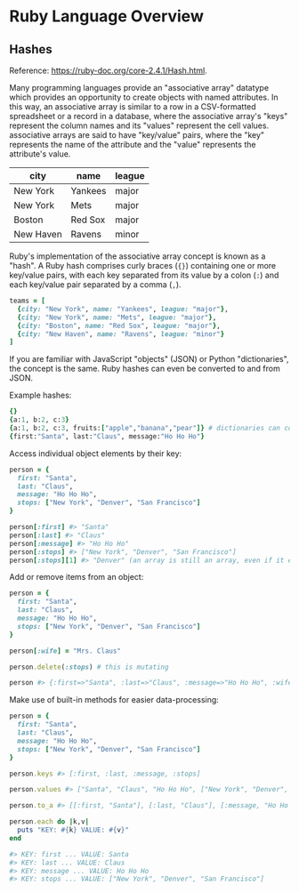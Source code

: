 # Ruby Language Overview

## Hashes

Reference: https://ruby-doc.org/core-2.4.1/Hash.html.

Many programming languages provide an "associative array" datatype  which provides an opportunity to create objects with named attributes. In this way, an associative array is similar to a row in a CSV-formatted spreadsheet or a record in a database, where the associative array's "keys" represent the column names and its "values" represent the cell values. associative arrays are said to have "key/value" pairs, where the "key" represents the name of the attribute and the "value" represents the attribute's value.

city | name | league
--- | --- | ---
New York | Yankees | major
New York | Mets | major
Boston | Red Sox | major
New Haven | Ravens | minor

Ruby's implementation of the associative array concept is known as a "hash". A Ruby hash comprises curly braces (`{}`) containing one or more key/value pairs, with each key separated from its value by a colon (`:`) and each key/value pair separated by a comma (`,`).

```ruby
teams = [
  {city: "New York", name: "Yankees", league: "major"},
  {city: "New York", name: "Mets", league: "major"},
  {city: "Boston", name: "Red Sox", league: "major"},
  {city: "New Haven", name: "Ravens", league: "minor"}
]
```

If you are familiar with JavaScript "objects" (JSON) or Python "dictionaries", the concept is the same. Ruby hashes can even be converted to and from JSON.

Example hashes:

```ruby
{}
{a:1, b:2, c:3}
{a:1, b:2, c:3, fruits:["apple","banana","pear"]} # dictionaries can contain lists
{first:"Santa", last:"Claus", message:"Ho Ho Ho"}
```

Access individual object elements by their key:

```ruby
person = {
  first: "Santa",
  last: "Claus",
  message: "Ho Ho Ho",
  stops: ["New York", "Denver", "San Francisco"]
}

person[:first] #> "Santa"
person[:last] #> "Claus"
person[:message] #> "Ho Ho Ho"
person[:stops] #> ["New York", "Denver", "San Francisco"]
person[:stops][1] #> "Denver" (an array is still an array, even if it exists inside a dictionary!)
```

Add or remove items from an object:

```ruby
person = {
  first: "Santa",
  last: "Claus",
  message: "Ho Ho Ho",
  stops: ["New York", "Denver", "San Francisco"]
}

person[:wife] = "Mrs. Claus"

person.delete(:stops) # this is mutating

person #> {:first=>"Santa", :last=>"Claus", :message=>"Ho Ho Ho", :wife=>"Mrs. Claus"}
```

Make use of built-in methods for easier data-processing:

```ruby
person = {
  first: "Santa",
  last: "Claus",
  message: "Ho Ho Ho",
  stops: ["New York", "Denver", "San Francisco"]
}

person.keys #> [:first, :last, :message, :stops]

person.values #> ["Santa", "Claus", "Ho Ho Ho", ["New York", "Denver", "San Francisco"]]

person.to_a #> [[:first, "Santa"], [:last, "Claus"], [:message, "Ho Ho Ho"], [:stops, ["New York", "Denver", "San Francisco"]]]

person.each do |k,v|
  puts "KEY: #{k} VALUE: #{v}"
end

#> KEY: first ... VALUE: Santa
#> KEY: last ... VALUE: Claus
#> KEY: message ... VALUE: Ho Ho Ho
#> KEY: stops ... VALUE: ["New York", "Denver", "San Francisco"]
```
